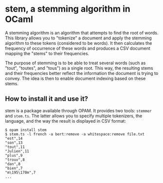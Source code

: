 # stem, a stemming algorithm in OCaml

A stemming algorithm is an algorithm that attempts to find the root of words.
This library allows you to "tokenize" a document and apply the stemming
algorithm to these tokens (considered to be words). It then calculates the
frequency of occurrence of these words and produces a CSV document mapping the
"stems" to their frequencies.

The purpose of stemming is to be able to treat several words (such as "tout",
"toutes", and "tous") as a single root. This way, the resulting stems and their
frequencies better reflect the information the document is trying to convey.
The idea is then to enable document indexing based on these stems.

## How to install it and use it?

stem is a package available through OPAM. It provides two tools: `stemmer` and
`stem.ts`. The latter allows you to specify multiple tokenizers, the language,
and the way the result is displayed in CSV format:

```shell
$ opam install stem
$ stem.ts -l french -a bert:remove -a whitespace:remove file.txt
"est",14                             
"son",13
"tout",11
"Julien",11
"plus",9
"trouv",8
"dan",8
"bien",7
"m\195\170m",7
...
```

